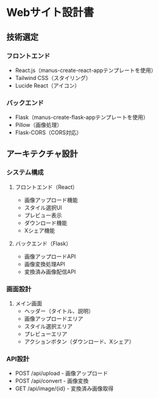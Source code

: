 # Webサイト設計書

## 技術選定

### フロントエンド
- React.js（manus-create-react-appテンプレートを使用）
- Tailwind CSS（スタイリング）
- Lucide React（アイコン）

### バックエンド
- Flask（manus-create-flask-appテンプレートを使用）
- Pillow（画像処理）
- Flask-CORS（CORS対応）

## アーキテクチャ設計

### システム構成
1. フロントエンド（React）
   - 画像アップロード機能
   - スタイル選択UI
   - プレビュー表示
   - ダウンロード機能
   - Xシェア機能

2. バックエンド（Flask）
   - 画像アップロードAPI
   - 画像変換処理API
   - 変換済み画像配信API

### 画面設計
1. メイン画面
   - ヘッダー（タイトル、説明）
   - 画像アップロードエリア
   - スタイル選択エリア
   - プレビューエリア
   - アクションボタン（ダウンロード、Xシェア）

### API設計
- POST /api/upload - 画像アップロード
- POST /api/convert - 画像変換
- GET /api/image/{id} - 変換済み画像取得

